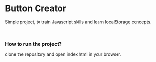 # Button Creator

Simple project, to train Javascript skills and learn localStorage concepts.

<br>

### How to run the project?

clone the repository and open index.html in your browser.